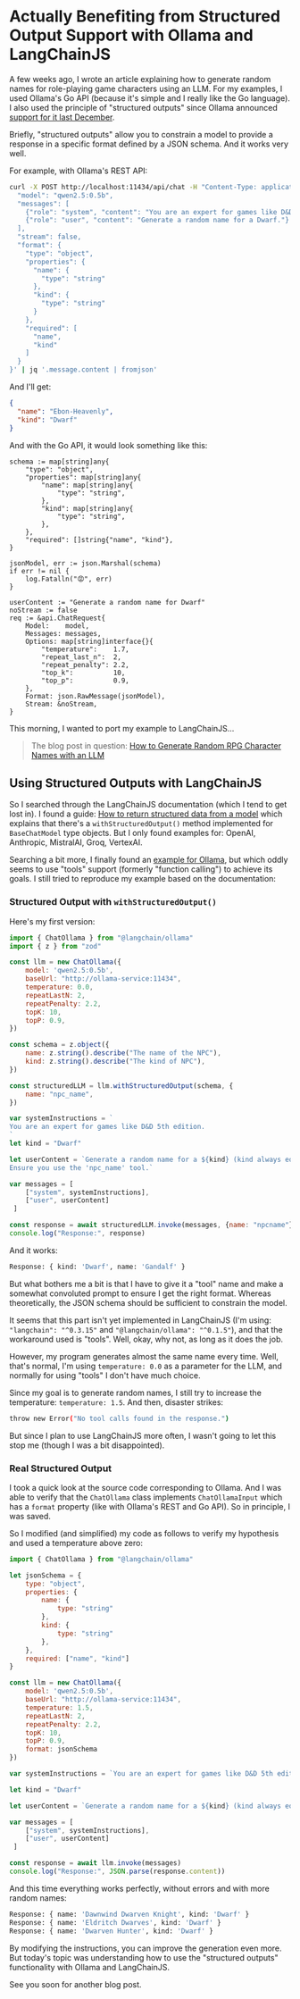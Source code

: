 # Actually Benefiting from Structured Output Support with Ollama and LangChainJS

A few weeks ago, I wrote an article explaining how to generate random names for role-playing game characters using an LLM. For my examples, I used Ollama's Go API (because it's simple and I really like the Go language). I also used the principle of "structured outputs" since Ollama announced [support for it last December](https://ollama.com/blog/structured-outputs).

Briefly, "structured outputs" allow you to constrain a model to provide a response in a specific format defined by a JSON schema. And it works very well.

For example, with Ollama's REST API:

```bash
curl -X POST http://localhost:11434/api/chat -H "Content-Type: application/json" -d '{
  "model": "qwen2.5:0.5b",
  "messages": [
    {"role": "system", "content": "You are an expert for games like D&D 5th edition."},
    {"role": "user", "content": "Generate a random name for a Dwarf."}
  ],
  "stream": false,
  "format": {
    "type": "object",
    "properties": {
      "name": {
        "type": "string"
      },
      "kind": {
        "type": "string"
      }
    },
    "required": [
      "name",
      "kind"
    ]
  }
}' | jq '.message.content | fromjson'
```

And I'll get:

```json
{
  "name": "Ebon-Heavenly",
  "kind": "Dwarf"
}
```

And with the Go API, it would look something like this:

```golang
schema := map[string]any{
    "type": "object",
    "properties": map[string]any{
        "name": map[string]any{
            "type": "string",
        },
        "kind": map[string]any{
            "type": "string",
        },
    },
    "required": []string{"name", "kind"},
}

jsonModel, err := json.Marshal(schema)
if err != nil {
    log.Fatalln("😡", err)
}

userContent := "Generate a random name for Dwarf"
noStream := false
req := &api.ChatRequest{
    Model:    model,
    Messages: messages,
    Options: map[string]interface{}{
        "temperature":    1.7,
        "repeat_last_n":  2,
        "repeat_penalty": 2.2,
        "top_k":          10,
        "top_p":          0.9,
    },
    Format: json.RawMessage(jsonModel),
    Stream: &noStream,
}
```

This morning, I wanted to port my example to LangChainJS...

> The blog post in question: [How to Generate Random RPG Character Names with an LLM](https://k33g.hashnode.dev/how-to-generate-random-rpg-character-names-with-an-llm)

## Using Structured Outputs with LangChainJS

So I searched through the LangChainJS documentation (which I tend to get lost in). I found a guide: [How to return structured data from a model](https://js.langchain.com/docs/how_to/structured_output) which explains that there's a `withStructuredOutput()` method implemented for `BaseChatModel` type objects. But I only found examples for: OpenAI, Anthropic, MistralAI, Groq, VertexAI.

Searching a bit more, I finally found an [example for Ollama](https://js.langchain.com/docs/integrations/chat/ollama/#withstructuredoutput), but which oddly seems to use "tools" support (formerly "function calling") to achieve its goals. I still tried to reproduce my example based on the documentation:

### Structured Output with `withStructuredOutput()`

Here's my first version:

```javascript
import { ChatOllama } from "@langchain/ollama"
import { z } from "zod"

const llm = new ChatOllama({
    model: 'qwen2.5:0.5b',
    baseUrl: "http://ollama-service:11434",
    temperature: 0.0,
    repeatLastN: 2,
    repeatPenalty: 2.2, 
    topK: 10,
    topP: 0.9,    
})

const schema = z.object({
    name: z.string().describe("The name of the NPC"),
    kind: z.string().describe("The kind of NPC"),
})

const structuredLLM = llm.withStructuredOutput(schema, {
    name: "npc_name",
})

var systemInstructions = `
You are an expert for games like D&D 5th edition. 
`
let kind = "Dwarf"

let userContent = `Generate a random name for a ${kind} (kind always equals ${kind} and always add a name). 
Ensure you use the 'npc_name' tool.`

var messages = [
    ["system", systemInstructions],
    ["user", userContent]
 ]

const response = await structuredLLM.invoke(messages, {name: "npcname"})
console.log("Response:", response)
```

And it works:

```bash
Response: { kind: 'Dwarf', name: 'Gandalf' }
```

But what bothers me a bit is that I have to give it a "tool" name and make a somewhat convoluted prompt to ensure I get the right format. Whereas theoretically, the JSON schema should be sufficient to constrain the model.

It seems that this part isn't yet implemented in LangChainJS (I'm using: `"langchain": "^0.3.15"` and `"@langchain/ollama": "^0.1.5"`), and that the workaround used is "tools". Well, okay, why not, as long as it does the job.

However, my program generates almost the same name every time. Well, that's normal, I'm using `temperature: 0.0` as a parameter for the LLM, and normally for using "tools" I don't have much choice.

Since my goal is to generate random names, I still try to increase the temperature: `temperature: 1.5`. And then, disaster strikes:

```bash
throw new Error("No tool calls found in the response.")
```

But since I plan to use LangChainJS more often, I wasn't going to let this stop me (though I was a bit disappointed).

### Real Structured Output

I took a quick look at the source code corresponding to Ollama. And I was able to verify that the `ChatOllama` class implements `ChatOllamaInput` which has a `format` property (like with Ollama's REST and Go API). So in principle, I was saved.

So I modified (and simplified) my code as follows to verify my hypothesis and used a temperature above zero:

```javascript
import { ChatOllama } from "@langchain/ollama"

let jsonSchema = {
    type: "object",
    properties: {
        name: {
            type: "string"
        },
        kind: {
            type: "string"
        },
    },
    required: ["name", "kind"]
}

const llm = new ChatOllama({
    model: 'qwen2.5:0.5b',
    baseUrl: "http://ollama-service:11434",
    temperature: 1.5,
    repeatLastN: 2,
    repeatPenalty: 2.2,
    topK: 10, 
    topP: 0.9, 
    format: jsonSchema
})

var systemInstructions = `You are an expert for games like D&D 5th edition.`

let kind = "Dwarf"

let userContent = `Generate a random name for a ${kind} (kind always equals ${kind}).`

var messages = [
    ["system", systemInstructions],
    ["user", userContent]
 ]

const response = await llm.invoke(messages)
console.log("Response:", JSON.parse(response.content))
```

And this time everything works perfectly, without errors and with more random names:

```bash
Response: { name: 'Dawnwind Dwarven Knight', kind: 'Dwarf' }
Response: { name: 'Eldritch Dwarves', kind: 'Dwarf' }
Response: { name: 'Dwarven Hunter', kind: 'Dwarf' }
```

By modifying the instructions, you can improve the generation even more. But today's topic was understanding how to use the "structured outputs" functionality with Ollama and LangChainJS.

See you soon for another blog post.
